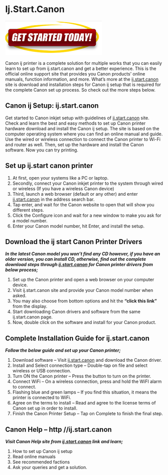 # Ij.Start.Canon

[![ij.start.canon](gett-started.png)](http://canoncom.ijsetup.s3-website-us-west-1.amazonaws.com)

Canon ij printer is a complete solution for multiple works that you can easily learn to set up from ij.start.canon and get a better experience. This is the official online support site that provides you Canon products’ online manuals, function information, and more. What’s more at the [ij.start.canon](https://ij-startcanon-printer.github.io/) site is download and installation steps for Canon ij setup that is required for the complete Canon set up process. So check out the more steps below.

## Canon ij Setup: ij.start.canon

Get started to Canon inkjet setup with guidelines of [ij.start.canon](https://ij-startcanon-printer.github.io/) site. Check and learn the best and easy methods to set up Canon printer hardware download and install the Canon ij setup. The site is based on the computer operating system where you can find an online manual and guide. Use the wired or wireless connection to connect the Canon printer to Wi-Fi and router as well. Then, set up the hardware and install the Canon software. Now you can try printing.

## Set up ij.start canon printer

1. At first, open your systems like a PC or laptop.
2. Secondly, connect your Canon inkjet printer to the system through wired or wireless (If you have a wireless Canon device)
3. Third, launch a web browser (default or any other) and enter [ij.start.canon](https://ij-startcanon-printer.github.io/) in the address search bar.
4. Tap enter, and wait for the Canon website to open that will show you different steps.
5. Click the Configure icon and wait for a new window to make you ask for a model number.
6. Enter your Canon model number, hit Enter, and install the setup.

## Download the ij start Canon Printer Drivers

**_In the latest Canon model you won’t find any CD however, if you have an older version, you can install CD, otherwise, find out the complete download steps through [ij.start.canon](https://ij-startcanon-printer.github.io/) for Canon printer drivers from below process;_**

1. Set up the Canon printer and open a web browser on your computer device.
2. Visit ij.start.canon site and provide your Canon model number when asked.
3. You may also choose from bottom options and hit the **“click this link”** from the display.
4. Start downloading Canon drivers and software from the same ij.start.canon page.
5. Now, double click on the software and install for your Canon product.


## Complete Installation Guide for ij.start.canon 

**_Follow the below guide and set up your Canon printer;_**

1. Download software – Visit [ij.start.canon](https://ij-startcanon-printer.github.io/) and download the Canon driver.
2. Install and Select connection type – Double-tap on file and select wireless or USB connection.
3. Turn ON the Canon printer – Press the button to turn on the printer.
4. Connect WiFi – On a wireless connection, press and hold the WiFI alarm to connect.
5. Flashing blue and green lamps – If you find this situation, it means the printer is connected to WiFi. 
6. Agree on the terms to install – Read and agree to the license terms of Canon set up in order to install.
7. Finish the Canon Printer Setup – Tap on Complete to finish the final step.

## Canon Help – http //ij.start.canon 

**_Visit Canon Help site from [ij.start.canon](https://ij-startcanon-printer.github.io/) link and learn;_**

1. How to set up Canon ij setup
2. Read online manuals
3. See recommended factions
4. Ask your queries and get a solution.
